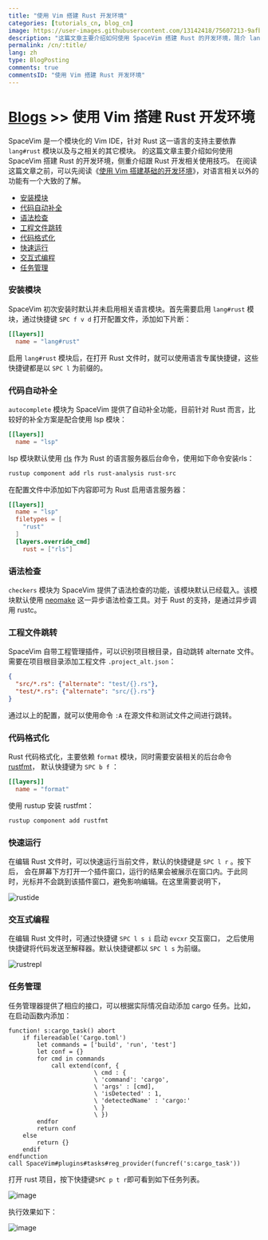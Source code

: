 ```yaml
---
title: "使用 Vim 搭建 Rust 开发环境"
categories: [tutorials_cn, blog_cn]
image: https://user-images.githubusercontent.com/13142418/75607213-9afbb880-5b2f-11ea-8569-5f39142f134b.png
description: "这篇文章主要介绍如何使用 SpaceVim 搭建 Rust 的开发环境，简介 lang#rust 模块所支持的功能特性以及使用技巧"
permalink: /cn/:title/
lang: zh
type: BlogPosting
comments: true
commentsID: "使用 Vim 搭建 Rust 开发环境"
---
```


# [Blogs](../blog/) >> 使用 Vim 搭建 Rust 开发环境

SpaceVim 是一个模块化的 Vim IDE，针对 Rust 这一语言的支持主要依靠 `lang#rust` 模块以及与之相关的其它模块。
的这篇文章主要介绍如何使用 SpaceVim 搭建 Rust 的开发环境，侧重介绍跟 Rust 开发相关使用技巧。
在阅读这篇文章之前，可以先阅读《[使用 Vim 搭建基础的开发环境](../use-vim-as-ide/)》，对语言相关以外的功能有一个大致的了解。

<!-- vim-markdown-toc GFM -->

- [安装模块](#安装模块)
- [代码自动补全](#代码自动补全)
- [语法检查](#语法检查)
- [工程文件跳转](#工程文件跳转)
- [代码格式化](#代码格式化)
- [快速运行](#快速运行)
- [交互式编程](#交互式编程)
- [任务管理](#任务管理)

<!-- vim-markdown-toc -->

### 安装模块

SpaceVim 初次安装时默认并未启用相关语言模块。首先需要启用
`lang#rust` 模块，通过快捷键 `SPC f v d` 打开配置文件，添加如下片断：

```toml
[[layers]]
  name = "lang#rust"
```

启用 `lang#rust` 模块后，在打开 Rust 文件时，就可以使用语言专属快捷键，这些快捷键都是以 `SPC l` 为前缀的。

### 代码自动补全

`autocomplete` 模块为 SpaceVim 提供了自动补全功能，目前针对 Rust 而言，比较好的补全方案是配合使用 lsp 模块：

```toml
[[layers]]
  name = "lsp"
```

lsp 模块默认使用 [rls](https://github.com/rust-lang/rls) 作为 Rust 的语言服务器后台命令，使用如下命令安装rls：

```sh
rustup component add rls rust-analysis rust-src
```

在配置文件中添加如下内容即可为 Rust 启用语言服务器：

```toml
[[layers]]
  name = "lsp"
  filetypes = [
    "rust"
  ]
  [layers.override_cmd]
    rust = ["rls"]
```

### 语法检查

`checkers` 模块为 SpaceVim 提供了语法检查的功能，该模块默认已经载入。该模块默认使用 [neomake](https://github.com/neomake/neomake)
这一异步语法检查工具。对于 Rust 的支持，是通过异步调用 rustc。

### 工程文件跳转

SpaceVim 自带工程管理插件，可以识别项目根目录，自动跳转 alternate 文件。需要在项目根目录添加工程文件 `.project_alt.json`：

```json
{
  "src/*.rs": {"alternate": "test/{}.rs"},
  "test/*.rs": {"alternate": "src/{}.rs"}
}
```

通过以上的配置，就可以使用命令 `:A` 在源文件和测试文件之间进行跳转。


### 代码格式化

Rust 代码格式化，主要依赖 `format` 模块，同时需要安装相关的后台命令 [rustfmt](https://github.com/rust-lang/rustfmt)，
默认快捷键为 `SPC b f` ：

```toml
[[layers]]
  name = "format"
```

使用 rustup 安装 rustfmt：

```sh
rustup component add rustfmt
```


### 快速运行

在编辑 Rust 文件时，可以快速运行当前文件，默认的快捷键是 `SPC l r` 。按下后，
会在屏幕下方打开一个插件窗口，运行的结果会被展示在窗口内。于此同时，光标并不会跳到该插件窗口，避免影响编辑。在这里需要说明下，

![rustide](https://user-images.githubusercontent.com/13142418/75607213-9afbb880-5b2f-11ea-8569-5f39142f134b.png)

### 交互式编程

在编辑 Rust 文件时，可通过快捷键 `SPC l s i` 启动 `evcxr` 交互窗口，
之后使用快捷键将代码发送至解释器。默认快捷键都以 `SPC l s` 为前缀。

![rustrepl](https://user-images.githubusercontent.com/13142418/75877531-ef19dc00-5e52-11ea-87c9-bf8b103a690d.png)

### 任务管理

任务管理器提供了相应的接口，可以根据实际情况自动添加 cargo 任务。比如，
在启动函数内添加：

```viml
function! s:cargo_task() abort
    if filereadable('Cargo.toml')
        let commands = ['build', 'run', 'test']
        let conf = {}
        for cmd in commands
            call extend(conf, {
                        \ cmd : {
                        \ 'command': 'cargo',
                        \ 'args' : [cmd],
                        \ 'isDetected' : 1,
                        \ 'detectedName' : 'cargo:'
                        \ }
                        \ })
        endfor
        return conf
    else
        return {}
    endif
endfunction
call SpaceVim#plugins#tasks#reg_provider(funcref('s:cargo_task'))
```

打开 rust 项目，按下快捷键`SPC p t r`即可看到如下任务列表。

![image](https://user-images.githubusercontent.com/13142418/76683906-957b9380-6642-11ea-906e-42b6e6a17841.png)

执行效果如下：

![image](https://user-images.githubusercontent.com/13142418/76683919-b04e0800-6642-11ea-8dd8-f7fc0ae7e0cd.png)
